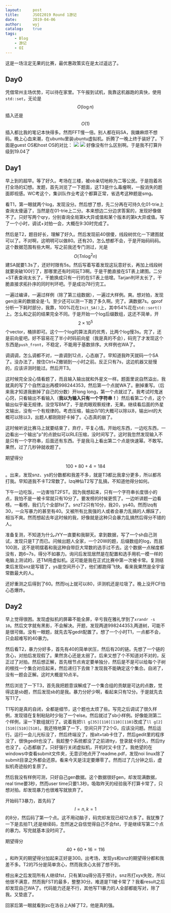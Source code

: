 ```yaml
---
layout:		post
title:		JSOI2019 Round 1游记
date:		2019-04-06
author:		wyj
catalog:	true
tags:
    - Blog
    - 游记
    - OI
---
```


这是一场注定无果的比赛，最优惠政策实在是太过遥远了。

Day0
--
凭借常州主场优势，可以待在家里。下午报到试机，我靠这机器跑的真快，使用`std::set`，无论是$$O(\log{n})$$插入还是$$O(1)$$插入都比我的笔记本快得多。然而FFT慢一倍。别人都在码SA，我嫌麻烦不想码。晚上心血来潮，在ubuntu里装ubuntu虚拟机。折腾了一晚上终于装好了。下面是guest OS和host OS的对比：
![](https://i.loli.net/2019/04/06/5ca880dac0c0b.png)
![](https://i.loli.net/2019/04/06/5ca8817f5cd16.png
)
好像没有什么区别啊。于是我不打算升级到19.04了

Day1
--
早上到的超早。等了好久。考场在三楼，被ob亲切地称为二等公民。于是抱着吊打全场的幻想。发题，首先浏览了一下题面，这T3是什么毒瘤啊，一股消失的题面即视感。WC考这个，集训队作业考这个都算正常，省选考这种题是smg。

看T1，第一眼就两个log，发现没分。然后想了想，先二分再在可持久化01-trie上查询太傻逼了，当然是在01-trie上二分。本来想边二分边求答案的，发现好像做不了。只好写两个qry，分别查询全局第k大异或值和某个版本的第k大异或值。写了一个小时，调试+对拍一会，大概在9:30时完成了。

然后是T2，题目好长，理解了好久。然后发现前40很傻，线段树优化一下建图就可以了。不对啊，这明明可以做80。还有20，怎么想都不会，于是开始码码码。这个数据范围有些大啊，写之前我还专门测过，光是$$O(Tn\log^2{n})$$建SA就要1.3s了，还好时限有5s。然后写着写着发现这玩意好长，再加上线段树就要突破100行了，那哪里还有时间玩T3啊。于是干脆直接在ST表上建图。二分+ST表查询太长了，干脆换成只有一行的在ST表上倍增。Tarjan判环太长了，干脆直接求拓扑序的同时判环吧。于是成功78行完工。

一遍过编译，一遍过样例（除了第三组数据），一遍过大样例。爽。想对拍，发现gen出来的数据全是-1。至少还可以测一下跑了多久啊。完了。满数据7s。gprof分析一下耗时部分，我靠，100%花在`Init_SA()`上，其中54%花在`std::sort()`上。怎么和之前的结果完全不同。于是开始一个log后缀数组，这还不简单，开$$2\times10^5$$个vector，桶排即可。这个一个log的算法真的优秀，比两个log慢3s。完了，还是前向星吧。好不容易花了半小时码前向星（我是真的不会），码完了才发现这个东西是`push_front`，不稳定，不能用于基数排序。大样例也WA了。

调调调，怎么调都不对，一直调到12点，心态崩了。早知道我昨天就码一个SA了。没办法了，按住Ctrl+Z撤销到一小时之前。反正只有7s，这边机器又挺慢的，应该评测时能过。然后开T3。

这时候完全没心情看题了，而且输入输出就和外星文一样。题面里说自然溢出，我就真的写了个自然溢出再模998244353，然后第一个点就WA了。删掉重写。（后来我才知道我删掉了自己的分数）开long long，第一个点就过了。我考试时鬼迷心窍，只看输出不看输入（**我以为输入只有一个字符串！**）然后看第二个点，这个输出似乎毫无规律。没空写BM了，于是肉眼观察规律，无果。继续看后面的外星文输出，没有一个有规律的。考虑压缩，输出0/1的大概可以除以8，输出int的大概可以除以3，出题人都刚刚好卡掉了。心态真的崩了。

这时候听说比赛马上就要结束了，弃疗，平复心情。开始吃东西，一边吃东西，一边看出一个输出"p"的点貌似可以RLE压缩，没时间写了。这时我忽然发现输入不是只有一个字符串，后面还有东西。于是我马上看出第二个点是快速幂。不敢写。果然，过了几秒钟就收题了。

期望得分$$100+80+4=184$$。出来，发现snz、ys的分数都和我差不多，就是T3都比我拿分更多，所以都吊打我。早知道我不卡T2常数了。lzq神仙T2写了乱搞，不知道他得分如何。

下午一边吃饭，一边害怕T2FST。因为我想起来，只有一个字符串长度很小的点，我怕不是一被卡常就只有10分了。要发榜的时候更慌了。一边听讲题一边看榜。一看榜，我们几个全部fst了。snzT2只有10分，我20，ys40。然而lzq有30，一众写暴力的甚至有40。又被所有比我强的人或者会暴力乱搞的人爆踩了，相当不爽。然而想起去年这时候的我，好像就是这种只会暴力乱搞然后得分不错的人。

准备复测，不知道为什么JYY一直要和我聊天。拿到数据，写了一个sh自己测试，发现只是T了而已。问候出题人全家，一个20W的题，后缀数组的log，而且100测，这不是明摆着和我这种自带巨大常数的选手过不去。这个数据一点梯度都没有，跑6~7s，得分不如暴力。询问后发现居然是在配置和选手用机一模一样的电脑上测试的，还TM用虚拟机。这可能是我在正式比赛中第一次被卡常。复测结束后发现snz是写错了，ys是空间开小了，他们都跑得飞快。看来我果然是全宇宙常数最大的人。

还好重测之后得到了60。然而loj上就可以80，评测机还是垃圾了。晚上没开CF怕心态爆炸。

Day2
--
早上觉得很困。发现虚拟机的屏幕不能全屏，辛亏我在雅礼学到了`xrandr -s 10`。然后文字就有黑影，不会解决。开题，发现两道998244353,两道树，可能不是很可做。没有一眼题，就先去写gedit配置了。想了一个小时T1，一点都不会，只会超难写的40暴力。

然后看T2，暴力分好多，首先有40的简单状压，然后有20的链。先想了一个链的贪心，对拍后发现假了。果然贪心还是太弱了。后来又想了个不知道对不对的，反正过了对拍。然后想正解，首先根节点肯定要单独分，然后是不是可以给每个子树的根找一个集合对应起来，然后递归下去做？发现我不能确定这个集合。自闭了，没有一题会正解。这时大概是10点半。

然后浏览了一下T3，首先我把题意误解成了一个集合组的贡献是可达的点数，觉得这是sb题，然后发现sb的是我。暴力分好少啊，看起来只有12分。于是就先去写T1了。

T1写的是真的自闭，全都是细节，这个题也太烦了些。写完之后调试了很久样例，发现错在复制粘贴时少贴了一个else。然后就过了sb小样例。好像能测第二个样例，滚一下数组就行了。说着我把`ll g[35][110][110][110]`改成了`ll g[2][510][510][510]`。我还特地算了一下，空间只开了2个G，应该没问题。然后运行。运行一会儿光标没了，然后终端没了，按alt+tab卡住了，然后gedit里的程序没了，很快gedit也没了。我趁整个系统都没了之前进tty，登录就卡好久，然后tty也没了。心态都崩了。只好强行关闭虚拟机，开机时又卡住了。我绝望的在windows中查看submit文件夹，无意识地点开了readme.pdf，发现noi linux除了submit目录之外都会还原。看来今天是注定要爆零了。然而过了几分钟之后，虚拟机奇迹般的复原了。

然后我没有样例可测，只好自己gen数据。这个数据很好gen，却发现满数据，real time要3秒，然而user time只要1.3秒。吸取昨天的经验我不打算卡常了，只想对拍。却发现暴力也很难写就放弃了。

开始码T3暴力，首先码了$$l=n,k=1$$的8分，然后码了第一个点。这不用动脑子，码完却发现已经12点多了。我犹豫了一下是去拍T1,还是继续码，忽然迷之自信觉得自己不会fst，于是继续写第二个点的暴力。写完就基本没时间了。

期望得分$$40+60+16=116$$。和昨天的期望得分加起来正好是300。出考场，发现ys和snz的期望得分都和我差不多。T2的75分是简单贪心，然而我贪心太弱了想不到。

榜出来之后发现所有人继续fst，只有某lzq得分高于预计。snz吊打xyx失败，所以他很不满意，然而我FST的最多，整整30分。难道是T1被卡常了？我看result之后却发现自己WA了。代码能力还是不行，其他写T1暴力的人全部都能写对，除了我。又垫底了。

回家后第一眼就看到zc在洛谷上A掉了T2，他是真的强。
